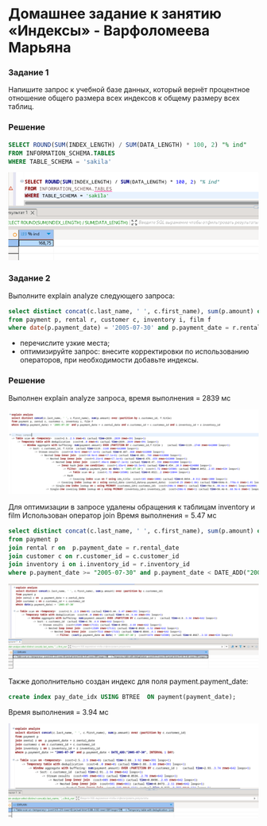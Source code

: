 # Домашнее задание к занятию «Индексы» - Варфоломеева Марьяна


### Задание 1

Напишите запрос к учебной базе данных, который вернёт процентное отношение общего размера всех индексов к общему размеру всех таблиц.

### Решение
```sql
SELECT ROUND(SUM(INDEX_LENGTH) / SUM(DATA_LENGTH) * 100, 2) "% ind"
FROM INFORMATION_SCHEMA.TABLES
WHERE TABLE_SCHEMA = 'sakila'
```
![](./img/1.png)


### Задание 2

Выполните explain analyze следующего запроса:
```sql
select distinct concat(c.last_name, ' ', c.first_name), sum(p.amount) over (partition by c.customer_id, f.title)
from payment p, rental r, customer c, inventory i, film f
where date(p.payment_date) = '2005-07-30' and p.payment_date = r.rental_date and r.customer_id = c.customer_id and i.inventory_id = r.inventory_id
```
- перечислите узкие места;
- оптимизируйте запрос: внесите корректировки по использованию операторов, при необходимости добавьте индексы.

### Решение

Выполнен explain analyze запроса, время выполнения = 2839 мс

![](./img/2.png)

Для оптимизации в запросе удалены обращения к таблицам inventory и film 
Использован оператор join
Время выполнения = 5.47 мс

```sql
select distinct concat(c.last_name, ' ', c.first_name), sum(p.amount) over (partition by c.customer_id)
from payment p 
join rental r on  p.payment_date = r.rental_date
join customer c on r.customer_id = c.customer_id
join inventory i on i.inventory_id = r.inventory_id
where p.payment_date >= "2005-07-30" and p.payment_date < DATE_ADD("2005-07-30", INTERVAL 1 DAY) 
```

![](./img/3.png)

Также дополнительно создан индекс для поля payment.payment_date:
```sql
create index pay_date_idx USING BTREE  ON payment(payment_date);
```
Время выполнения = 3.94 мс

![](./img/4_.png)


